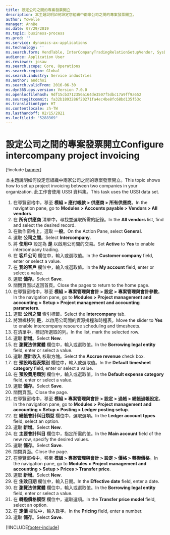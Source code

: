 ```yaml
---
title: 設定公司之間的專案發票開立
description: 本主題說明如何設定您組織中兩家公司之間的專案發票開立。
author: Yowelle
manager: AnnBe
ms.date: 07/29/2019
ms.topic: business-process
ms.prod: ''
ms.service: dynamics-ax-applications
ms.technology: ''
ms.search.form: VendTable, InterCompanyTradingRelationSetupVendor, SysDataAreaSelectLookup, ProjParameters, ProjPosting, ProjTransferPrice
audience: Application User
ms.reviewer: josaw
ms.search.scope: Core, Operations
ms.search.region: Global
ms.search.industry: Service industries
ms.author: andchoi
ms.search.validFrom: 2016-06-30
ms.dyn365.ops.version: Version 7.0.0
ms.openlocfilehash: 9df15cb3712356a164de3507f5dbc17a9ff9a652
ms.sourcegitcommit: fa32b1893286f20271fa4ec4be8fc68bd135f53c
ms.translationtype: HT
ms.contentlocale: zh-TW
ms.lasthandoff: 02/15/2021
ms.locfileid: "5288369"
---
```

# <a name="configure-intercompany-project-invoicing"></a><span data-ttu-id="5b50a-103">設定公司之間的專案發票開立</span><span class="sxs-lookup"><span data-stu-id="5b50a-103">Configure intercompany project invoicing</span></span>

[!include [banner](../../includes/banner.md)]

<span data-ttu-id="5b50a-104">本主題說明如何設定您組織中兩家公司之間的專案發票開立。</span><span class="sxs-lookup"><span data-stu-id="5b50a-104">This topic shows how to set up project invoicing between two companies in your organization.</span></span> <span data-ttu-id="5b50a-105">此工作會使用 USSI 資料集。</span><span class="sxs-lookup"><span data-stu-id="5b50a-105">This task uses the USSI data set.</span></span>

1. <span data-ttu-id="5b50a-106">在導覽窗格中，移至 **模組 > 應付帳款 > 供應商 > 所有供應商**。</span><span class="sxs-lookup"><span data-stu-id="5b50a-106">In the navigation pane, go to **Modules > Accounts payable > Vendors > All vendors**.</span></span>
2. <span data-ttu-id="5b50a-107">在 **所有供應商** 清單中，尋找並選取所需的記錄。</span><span class="sxs-lookup"><span data-stu-id="5b50a-107">In the **All vendors** list, find and select the desired record.</span></span>
3. <span data-ttu-id="5b50a-108">在動作窗格上，選取 **一般**。</span><span class="sxs-lookup"><span data-stu-id="5b50a-108">On the Action Pane, select **General**.</span></span>
4. <span data-ttu-id="5b50a-109">選取 **公司之間**。</span><span class="sxs-lookup"><span data-stu-id="5b50a-109">Select **Intercompany**.</span></span>
5. <span data-ttu-id="5b50a-110">將 **使用中** 設定為 **是** 以啟用公司間的交易。</span><span class="sxs-lookup"><span data-stu-id="5b50a-110">Set **Active** to **Yes** to enable intercompany trading.</span></span>
6. <span data-ttu-id="5b50a-111">在 **客戶公司** 欄位中，輸入或選取值。</span><span class="sxs-lookup"><span data-stu-id="5b50a-111">In the **Customer company** field, enter or select a value.</span></span>
7. <span data-ttu-id="5b50a-112">在 **我的客戶** 欄位中，輸入或選取值。</span><span class="sxs-lookup"><span data-stu-id="5b50a-112">In the **My account** field, enter or select a value.</span></span>
8. <span data-ttu-id="5b50a-113">選取 **儲存**。</span><span class="sxs-lookup"><span data-stu-id="5b50a-113">Select **Save**.</span></span>
9. <span data-ttu-id="5b50a-114">關閉頁面以返回首頁。</span><span class="sxs-lookup"><span data-stu-id="5b50a-114">Close the pages to return to the home page.</span></span>
10. <span data-ttu-id="5b50a-115">在導覽窗格中，移至 **模組 > 專案管理與會計 > 設定 > 專案管理與會計參數**。</span><span class="sxs-lookup"><span data-stu-id="5b50a-115">In the navigation pane, go to **Modules > Project management and accounting > Setup > Project management and accounting parameters**.</span></span>
11. <span data-ttu-id="5b50a-116">選取 **公司之間** 索引標籤。</span><span class="sxs-lookup"><span data-stu-id="5b50a-116">Select the **Intercompany** tab.</span></span>
12. <span data-ttu-id="5b50a-117">將滑桿移到 **是**，以啟用公司間的資源排程和時程表。</span><span class="sxs-lookup"><span data-stu-id="5b50a-117">Move the slider to **Yes** to enable intercompany resource scheduling and timesheets.</span></span>
13. <span data-ttu-id="5b50a-118">在清單中，標記所選取的列。</span><span class="sxs-lookup"><span data-stu-id="5b50a-118">In the list, mark the selected row.</span></span>
14. <span data-ttu-id="5b50a-119">選取 **新增**。</span><span class="sxs-lookup"><span data-stu-id="5b50a-119">Select **New**.</span></span>
15. <span data-ttu-id="5b50a-120">在 **瀏覽法律實體** 欄位中，輸入或選取值。</span><span class="sxs-lookup"><span data-stu-id="5b50a-120">In the **Borrowing legal entity** field, enter or select a value.</span></span>
16. <span data-ttu-id="5b50a-121">選取 **應計收入** 核取方塊。</span><span class="sxs-lookup"><span data-stu-id="5b50a-121">Select the **Accrue revenue** check box.</span></span>
17. <span data-ttu-id="5b50a-122">在 **預設時程表類別** 欄位中，輸入或選取值。</span><span class="sxs-lookup"><span data-stu-id="5b50a-122">In the **Default timesheet category** field, enter or select a value.</span></span>
18. <span data-ttu-id="5b50a-123">在 **預設費用類別** 欄位中，輸入或選取值。</span><span class="sxs-lookup"><span data-stu-id="5b50a-123">In the **Default expense category** field, enter or select a value.</span></span>
19. <span data-ttu-id="5b50a-124">選取 **儲存**。</span><span class="sxs-lookup"><span data-stu-id="5b50a-124">Select **Save**.</span></span>
20. <span data-ttu-id="5b50a-125">關閉頁面。</span><span class="sxs-lookup"><span data-stu-id="5b50a-125">Close the page.</span></span>
21. <span data-ttu-id="5b50a-126">在導覽窗格中，移至 **模組 > 專案管理與會計 > 設定 > 過帳 > 總帳過帳設定**。</span><span class="sxs-lookup"><span data-stu-id="5b50a-126">In the navigation pane, go to **Modules > Project management and accounting > Setup > Posting > Ledger posting setup**.</span></span>
22. <span data-ttu-id="5b50a-127">在 **總帳會計科目類型** 欄位中，選取選項。</span><span class="sxs-lookup"><span data-stu-id="5b50a-127">In the **Ledger account types** field, select an option.</span></span>
23. <span data-ttu-id="5b50a-128">選取 **新增**。</span><span class="sxs-lookup"><span data-stu-id="5b50a-128">Select **New**.</span></span>
24. <span data-ttu-id="5b50a-129">在 **主要會計科目** 欄位中，指定所需的值。</span><span class="sxs-lookup"><span data-stu-id="5b50a-129">In the **Main account** field of the new row, specify the desired values.</span></span>
25. <span data-ttu-id="5b50a-130">選取 **儲存**。</span><span class="sxs-lookup"><span data-stu-id="5b50a-130">Select **Save**.</span></span>
26. <span data-ttu-id="5b50a-131">關閉頁面。</span><span class="sxs-lookup"><span data-stu-id="5b50a-131">Close the page.</span></span>
27. <span data-ttu-id="5b50a-132">在導覽窗格中，移至 **模組 > 專案管理與會計 > 設定 > 價格 > 轉撥價格**。</span><span class="sxs-lookup"><span data-stu-id="5b50a-132">In the navigation pane, go to **Modules > Project management and accounting > Setup > Prices > Transfer price**.</span></span>
28. <span data-ttu-id="5b50a-133">選取 **新增**。</span><span class="sxs-lookup"><span data-stu-id="5b50a-133">Select **New**.</span></span>
29. <span data-ttu-id="5b50a-134">在 **生效日期** 欄位中，輸入日期。</span><span class="sxs-lookup"><span data-stu-id="5b50a-134">In the **Effective date** field, enter a date.</span></span>
30. <span data-ttu-id="5b50a-135">在 **瀏覽法律實體** 欄位中，輸入或選取值。</span><span class="sxs-lookup"><span data-stu-id="5b50a-135">In the **Borrowing legal entity** field, enter or select a value.</span></span>
31. <span data-ttu-id="5b50a-136">在 **轉撥價格模型** 欄位中，選取選項。</span><span class="sxs-lookup"><span data-stu-id="5b50a-136">In the **Transfer price model** field, select an option.</span></span>
32. <span data-ttu-id="5b50a-137">在 **定價** 欄位中，輸入數字。</span><span class="sxs-lookup"><span data-stu-id="5b50a-137">In the **Pricing** field, enter a number.</span></span>
33. <span data-ttu-id="5b50a-138">選取 **儲存**。</span><span class="sxs-lookup"><span data-stu-id="5b50a-138">Select **Save**.</span></span>



[!INCLUDE[footer-include](../../includes/footer-banner.md)]